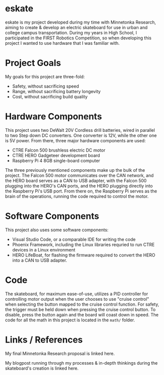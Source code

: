 # eskate
eskate is my project developed during my time with Minnetonka Research, aiming to create & develop an electric skateboard for use in urban and college campus transportation.
During my years in High School, I participated in the FIRST Robotics Competition, so when developing this project I wanted to use hardware that I was familiar with.
# Project Goals
My goals for this project are three-fold:
- Safety, without sacrificing speed
- Range, without sacrificing battery longevity
- Cost, without sacrificing build quality
# Hardware Components
This project uses two DeWalt 20V Cordless drill batteries, wired in parallel to two Step down DC converters.
One converter is 12V, while the other one is 5V power.
From there, three major hardware components are used:
- CTRE Falcon 500 brushless electric DC motor
- CTRE HERO Gadgeteer development board
- Raspberry Pi 4 8GB single-board computer

The three previously mentioned components make up the bulk of the project. The Falcon 500 motor communicates over the CAN network, and the HERO board serves as
a CAN to USB adapter, with the Falcon 500 plugging into the HERO's CAN ports, and the HERO plugging directly into the Raspberry Pi's USB port.
From there on, the Raspberry Pi serves as the brain of the operations, running the code required to control the motor.

# Software Components
This project also uses some software components:
- Visual Studio Code, or a comparable IDE for writing the code
- Phoenix Framework, including the Linux libraries requried to run CTRE devices in a Linux environment
- HERO LifeBoat, for flashing the firmware required to convert the HERO into a CAN to USB adapter.

# Code
The skateboard, for maximum ease-of-use, utilizes a PID controller for controlling motor output when the user
chooses to use "cruise control" when selecting the button mapped to the cruise control function.
For safety, the trigger must be held down when pressing the cruise control button. To disable,
press the button again and the board will coast down in speed. The code for all the math in this project is
located in the `math/` folder.

# Links / References
My final Minnetonka Research proposal is linked here.

My blogpost running through my processes & in-depth thinkings during the skateboard's creation is linked here.
